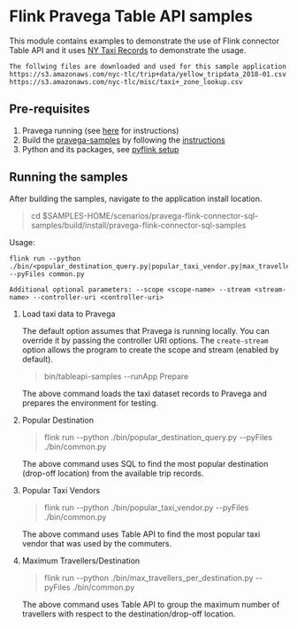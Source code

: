 # Flink Pravega Table API samples

This module contains examples to demonstrate the use of Flink connector Table API and it uses [NY Taxi Records](http://www.nyc.gov/html/tlc/html/about/trip_record_data.shtml) to demonstrate the usage.
```
The follwing files are downloaded and used for this sample application
https://s3.amazonaws.com/nyc-tlc/trip+data/yellow_tripdata_2018-01.csv
https://s3.amazonaws.com/nyc-tlc/misc/taxi+_zone_lookup.csv
```

## Pre-requisites
1. Pravega running (see [here](http://pravega.io/docs/latest/getting-started/) for instructions)
2. Build the [pravega-samples](https://github.com/pravega/pravega-samples) by following the [instructions](https://github.com/pravega/pravega-samples#pravega-samples-build-instructions)
3. Python and its packages, see [pyflink setup](https://ci.apache.org/projects/flink/flink-docs-stable/docs/dev/python/installation/)

## Running the samples

After building the samples, navigate to the application install location.
> cd $SAMPLES-HOME/scenarios/pravega-flink-connector-sql-samples/build/install/pravega-flink-connector-sql-samples

Usage:

```
flink run --python ./bin/<popular_destination_query.py|popular_taxi_vendor.py|max_travellers_per_destination.py> --pyFiles common.py

Additional optional parameters: --scope <scope-name> --stream <stream-name> --controller-uri <controller-uri>
```

1. Load taxi data to Pravega

    The default option assumes that Pravega is running locally. You can override it by passing the controller URI options. The `create-stream` option allows the program to create the scope and stream (enabled by default).

    > bin/tableapi-samples --runApp Prepare

    The above command loads the taxi dataset records to Pravega and prepares the environment for testing.

2. Popular Destination

    > flink run --python ./bin/popular_destination_query.py --pyFiles ./bin/common.py

    The above command uses SQL to find the most popular destination (drop-off location) from the available trip records.

3. Popular Taxi Vendors

    > flink run --python ./bin/popular_taxi_vendor.py --pyFiles ./bin/common.py

    The above command uses Table API to find the most popular taxi vendor that was used by the commuters.

4. Maximum Travellers/Destination

    > flink run --python ./bin/max_travellers_per_destination.py --pyFiles ./bin/common.py

    The above command uses Table API to group the maximum number of travellers with respect to the destination/drop-off location. 
